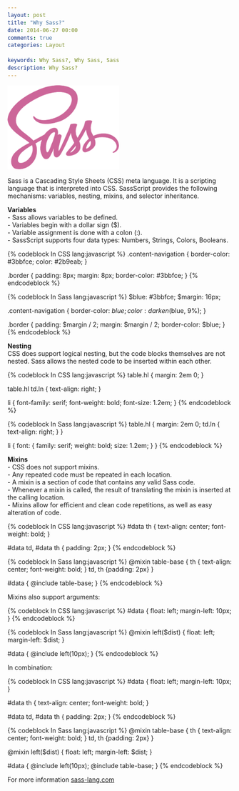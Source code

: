 ```yaml
---
layout: post
title: "Why Sass?"
date: 2014-06-27 00:00
comments: true
categories: Layout

keywords: Why Sass?, Why Sass, Sass
description: Why Sass?
---
```


<p>
  <img src="/images/sass.png" />
</p>

<p>
  Sass is a Cascading Style Sheets (CSS) meta language. It is a scripting language that is interpreted into CSS. SassScript provides the following mechanisms: variables, nesting, mixins, and selector inheritance.
</p>

<p>
  <strong>Variables</strong><br/>
  - Sass allows variables to be defined.<br/>
  - Variables begin with a dollar sign ($).<br/>
  - Variable assignment is done with a colon (:).<br/>
  - SassScript supports four data types: Numbers, Strings, Colors, Booleans.
</p>

{% codeblock In CSS lang:javascript %}
.content-navigation {
  border-color: #3bbfce;
  color: #2b9eab;
}

.border {
  padding: 8px;
  margin: 8px;
  border-color: #3bbfce;
}
{% endcodeblock %}

{% codeblock In Sass lang:javascript %}
$blue: #3bbfce;
$margin: 16px;

.content-navigation {
  border-color: $blue;
  color:
    darken($blue, 9%);
}

.border {
  padding: $margin / 2;
  margin: $margin / 2;
  border-color: $blue;
}
{% endcodeblock %}

<p>
  <strong>Nesting</strong><br/>
  CSS does support logical nesting, but the code blocks themselves are not nested. Sass allows the nested code to be inserted within each other.
</p>

{% codeblock In CSS lang:javascript %}
table.hl {
  margin: 2em 0;
}

table.hl td.ln {
  text-align: right;
}

li {
  font-family: serif;
  font-weight: bold;
  font-size: 1.2em;
}
{% endcodeblock %}

{% codeblock In Sass lang:javascript %}
table.hl {
  margin: 2em 0;
  td.ln {
    text-align: right;
  }
}

li {
  font: {
    family: serif;
    weight: bold;
    size: 1.2em;
  }
}
{% endcodeblock %}

<p>
  <strong>Mixins</strong><br/>
  - CSS does not support mixins.<br/>
  - Any repeated code must be repeated in each location.<br/>
  - A mixin is a section of code that contains any valid Sass code.<br/>
  - Whenever a mixin is called, the result of translating the mixin is inserted at the calling location.<br/>
  - Mixins allow for efficient and clean code repetitions, as well as easy alteration of code.
</p>

{% codeblock In CSS lang:javascript %}
#data th {
  text-align: center;
  font-weight: bold;
}

#data td, #data th {
  padding: 2px;
}
{% endcodeblock %}

{% codeblock In Sass lang:javascript %}
@mixin table-base {
  th {
    text-align: center;
    font-weight: bold;
  }
  td, th {padding: 2px}
}

#data {
  @include table-base;
}
{% endcodeblock %}

<p>
  Mixins also support arguments:
</p>

{% codeblock In CSS lang:javascript %}
#data {
  float: left;
  margin-left: 10px;
}
{% endcodeblock %}

{% codeblock In Sass lang:javascript %}
@mixin left($dist) {
  float: left;
  margin-left: $dist;
}

#data {
  @include left(10px);
}
{% endcodeblock %}

<p>
  In combination:
</p>

{% codeblock In CSS lang:javascript %}
#data {
  float: left;
  margin-left: 10px;
}

#data th {
  text-align: center;
  font-weight: bold;
}

#data td, #data th {
  padding: 2px;
}
{% endcodeblock %}

{% codeblock In Sass lang:javascript %}
@mixin table-base {
  th {
    text-align: center;
    font-weight: bold;
  }
  td, th {padding: 2px}
}

@mixin left($dist) {
  float: left;
  margin-left: $dist;
}

#data {
  @include left(10px);
  @include table-base;
}
{% endcodeblock %}

<p>
  For more information <a href="http://sass-lang.com/" target="_blank">sass-lang.com</a>
</p>
